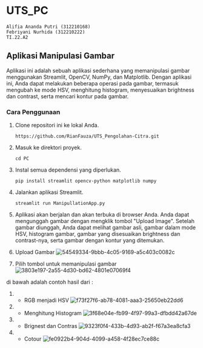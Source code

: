 # UTS_PC

```
Alifia Ananda Putri (312210168)
Febriyani Nurhida (312210222)
TI.22.A2
```



## Aplikasi Manipulasi Gambar

Aplikasi ini adalah sebuah aplikasi sederhana yang memanipulasi gambar menggunakan Streamlit, OpenCV, NumPy, dan Matplotlib. Dengan aplikasi ini, Anda dapat melakukan beberapa operasi pada gambar, termasuk mengubah ke mode HSV, menghitung histogram, menyesuaikan brightness dan contrast, serta mencari kontur pada gambar.

### Cara Penggunaan

1. Clone repositori ini ke lokal Anda.

   ```shell
   https://github.com/RianFauza/UTS_Pengolahan-Citra.git
   ```

3. Masuk ke direktori proyek.
   ```shell
   cd PC
   ```

4. Instal semua dependensi yang diperlukan.
   ```shell
   pip install streamlit opencv-python matplotlib numpy
   ```

5. Jalankan aplikasi Streamlit.
   ```shell
   streamlit run ManipullationApp.py
   ```

6. Aplikasi akan berjalan dan akan terbuka di browser Anda. Anda dapat mengunggah gambar dengan mengklik tombol "Upload Image". Setelah gambar diunggah, Anda dapat melihat gambar asli, gambar dalam mode HSV, histogram gambar, gambar yang disesuaikan brightness dan contrast-nya, serta gambar dengan kontur yang ditemukan.

1. Upload Gambar
  ![54549334-9bbb-4c05-9169-a5c403c0082c](https://github.com/Alifiananda06/UTS_PC/assets/90132092/49d87b84-bbbf-42f2-a725-eab1cd0ee109)

 2. Pilih tombol untuk memanipulasi gambar
    ![3803e197-2a55-4d30-bd62-4801e07069f4](https://github.com/Alifiananda06/UTS_PC/assets/90132092/341cb431-9a74-4747-bcf3-1c18076777a2)

di bawah adalah contoh hasil dari :
1. - RGB menjadi HSV
     ![f73f27f6-ab78-4081-aaa3-25650eb22dd6](https://github.com/Alifiananda06/UTS_PC/assets/90132092/bff77baa-5924-46c3-ac71-f0aa90620829)

2. - Menghitung Histogram
     ![3f68e04e-fb99-4f97-99a3-dfbdd42a67de](https://github.com/Alifiananda06/UTS_PC/assets/90132092/205cdbf4-4fbe-4ab6-9608-314d6ea10e4f)

3. - Brignest dan Contras
     ![9323f0f4-433b-4d93-ab2f-f67a3ea8cfa3](https://github.com/Alifiananda06/UTS_PC/assets/90132092/1ffbd1fb-5ba6-4583-8c94-8642b4746066)

4. - Cotour
   ![fe0922b4-904d-4099-a458-4f28ec7ce88c](https://github.com/Alifiananda06/UTS_PC/assets/90132092/9fb7e73d-938b-486c-a1bf-1cbdf0130764)
